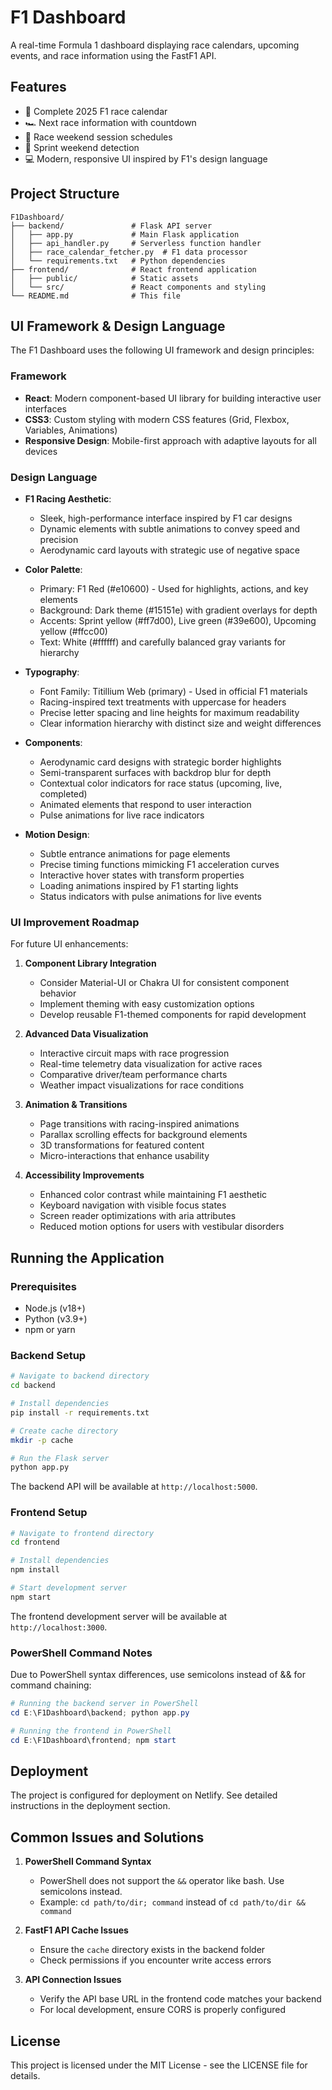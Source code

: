 # F1 Dashboard

A real-time Formula 1 dashboard displaying race calendars, upcoming events, and race information using the FastF1 API.

## Features

- 📅 Complete 2025 F1 race calendar
- 🏎️ Next race information with countdown
- 🏁 Race weekend session schedules
- 🔄 Sprint weekend detection
- 💻 Modern, responsive UI inspired by F1's design language

## Project Structure

```
F1Dashboard/
├── backend/               # Flask API server
│   ├── app.py             # Main Flask application
│   ├── api_handler.py     # Serverless function handler
│   ├── race_calendar_fetcher.py  # F1 data processor
│   └── requirements.txt   # Python dependencies
├── frontend/              # React frontend application
│   ├── public/            # Static assets
│   └── src/               # React components and styling
└── README.md              # This file
```

## UI Framework & Design Language

The F1 Dashboard uses the following UI framework and design principles:

### Framework

- **React**: Modern component-based UI library for building interactive user interfaces
- **CSS3**: Custom styling with modern CSS features (Grid, Flexbox, Variables, Animations)
- **Responsive Design**: Mobile-first approach with adaptive layouts for all devices

### Design Language

- **F1 Racing Aesthetic**: 
  - Sleek, high-performance interface inspired by F1 car designs
  - Dynamic elements with subtle animations to convey speed and precision
  - Aerodynamic card layouts with strategic use of negative space

- **Color Palette**:
  - Primary: F1 Red (#e10600) - Used for highlights, actions, and key elements
  - Background: Dark theme (#15151e) with gradient overlays for depth
  - Accents: Sprint yellow (#ff7d00), Live green (#39e600), Upcoming yellow (#ffcc00)
  - Text: White (#ffffff) and carefully balanced gray variants for hierarchy

- **Typography**:
  - Font Family: Titillium Web (primary) - Used in official F1 materials
  - Racing-inspired text treatments with uppercase for headers
  - Precise letter spacing and line heights for maximum readability
  - Clear information hierarchy with distinct size and weight differences

- **Components**:
  - Aerodynamic card designs with strategic border highlights
  - Semi-transparent surfaces with backdrop blur for depth
  - Contextual color indicators for race status (upcoming, live, completed)
  - Animated elements that respond to user interaction
  - Pulse animations for live race indicators

- **Motion Design**:
  - Subtle entrance animations for page elements
  - Precise timing functions mimicking F1 acceleration curves
  - Interactive hover states with transform properties
  - Loading animations inspired by F1 starting lights
  - Status indicators with pulse animations for live events

### UI Improvement Roadmap

For future UI enhancements:

1. **Component Library Integration**
   - Consider Material-UI or Chakra UI for consistent component behavior
   - Implement theming with easy customization options
   - Develop reusable F1-themed components for rapid development

2. **Advanced Data Visualization**
   - Interactive circuit maps with race progression
   - Real-time telemetry data visualization for active races
   - Comparative driver/team performance charts
   - Weather impact visualizations for race conditions

3. **Animation & Transitions**
   - Page transitions with racing-inspired animations
   - Parallax scrolling effects for background elements
   - 3D transformations for featured content
   - Micro-interactions that enhance usability

4. **Accessibility Improvements**
   - Enhanced color contrast while maintaining F1 aesthetic
   - Keyboard navigation with visible focus states
   - Screen reader optimizations with aria attributes
   - Reduced motion options for users with vestibular disorders

## Running the Application

### Prerequisites

- Node.js (v18+)
- Python (v3.9+)
- npm or yarn

### Backend Setup

```bash
# Navigate to backend directory
cd backend

# Install dependencies
pip install -r requirements.txt

# Create cache directory
mkdir -p cache

# Run the Flask server
python app.py
```

The backend API will be available at `http://localhost:5000`.

### Frontend Setup

```bash
# Navigate to frontend directory
cd frontend

# Install dependencies
npm install

# Start development server
npm start
```

The frontend development server will be available at `http://localhost:3000`.

### PowerShell Command Notes

Due to PowerShell syntax differences, use semicolons instead of && for command chaining:

```powershell
# Running the backend server in PowerShell
cd E:\F1Dashboard\backend; python app.py

# Running the frontend in PowerShell
cd E:\F1Dashboard\frontend; npm start
```

## Deployment

The project is configured for deployment on Netlify. See detailed instructions in the deployment section.

## Common Issues and Solutions

1. **PowerShell Command Syntax**
   - PowerShell does not support the `&&` operator like bash. Use semicolons instead.
   - Example: `cd path/to/dir; command` instead of `cd path/to/dir && command`

2. **FastF1 API Cache Issues**
   - Ensure the `cache` directory exists in the backend folder
   - Check permissions if you encounter write access errors

3. **API Connection Issues**
   - Verify the API base URL in the frontend code matches your backend
   - For local development, ensure CORS is properly configured

## License

This project is licensed under the MIT License - see the LICENSE file for details. 